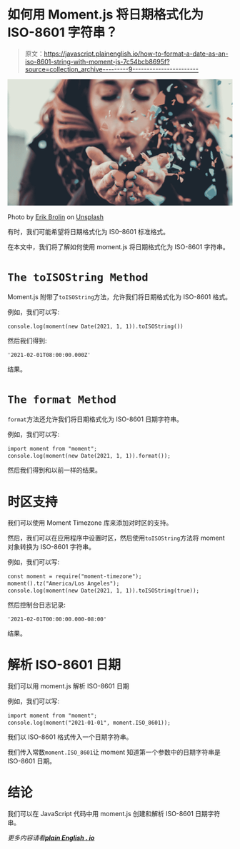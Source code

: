 # 如何用 Moment.js 将日期格式化为 ISO-8601 字符串？

> 原文：<https://javascript.plainenglish.io/how-to-format-a-date-as-an-iso-8601-string-with-moment-js-7c54bcb8695f?source=collection_archive---------9----------------------->

![](img/54a46cae121864dd03c7296dcaab9ede.png)

Photo by [Erik Brolin](https://unsplash.com/@erik_brolin?utm_source=medium&utm_medium=referral) on [Unsplash](https://unsplash.com?utm_source=medium&utm_medium=referral)

有时，我们可能希望将日期格式化为 IS0–8601 标准格式。

在本文中，我们将了解如何使用 moment.js 将日期格式化为 ISO-8601 字符串。

# `The toISOString Method`

Moment.js 附带了`toISOString`方法，允许我们将日期格式化为 ISO-8601 格式。

例如，我们可以写:

```
console.log(moment(new Date(2021, 1, 1)).toISOString())
```

然后我们得到:

```
'2021-02-01T08:00:00.000Z'
```

结果。

# `The format Method`

`format`方法还允许我们将日期格式化为 ISO-8601 日期字符串。

例如，我们可以写:

```
import moment from "moment";
console.log(moment(new Date(2021, 1, 1)).format());
```

然后我们得到和以前一样的结果。

# 时区支持

我们可以使用 Moment Timezone 库来添加对时区的支持。

然后，我们可以在应用程序中设置时区，然后使用`toISOString`方法将 moment 对象转换为 ISO-8601 字符串。

例如，我们可以写:

```
const moment = require("moment-timezone");
moment().tz("America/Los Angeles");
console.log(moment(new Date(2021, 1, 1)).toISOString(true));
```

然后控制台日志记录:

```
'2021-02-01T00:00:00.000-08:00'
```

结果。

# 解析 ISO-8601 日期

我们可以用 moment.js 解析 ISO-8601 日期

例如，我们可以写:

```
import moment from "moment";
console.log(moment("2021-01-01", moment.ISO_8601));
```

我们以 ISO-8601 格式传入一个日期字符串。

我们传入常数`moment.ISO_8601`让 moment 知道第一个参数中的日期字符串是 ISO-8601 日期。

# 结论

我们可以在 JavaScript 代码中用 moment.js 创建和解析 ISO-8601 日期字符串。

*更多内容请看*[***plain English . io***](http://plainenglish.io)